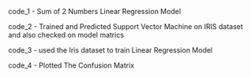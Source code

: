 code_1 - Sum of 2 Numbers Linear Regression Model


code_2 - Trained and Predicted Support Vector Machine on IRIS dataset and also checked on model matrics


code_3 - used the Iris dataset to train Linear Regression Model


code_4 - Plotted The Confusion Matrix 
